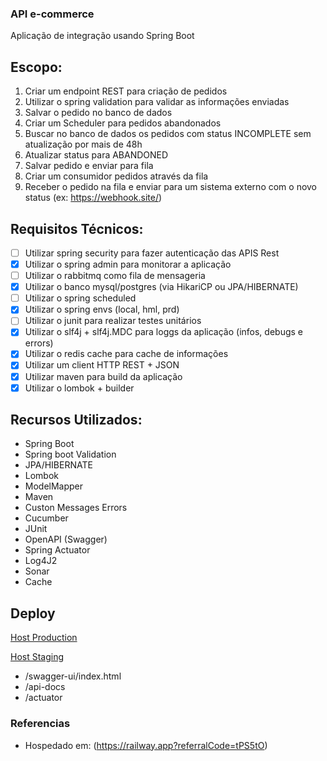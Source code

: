 ### API e-commerce

Aplicação de integração usando Spring Boot

## Escopo:

1. Criar um endpoint REST para criação de pedidos
2. Utilizar o spring validation para validar as informações enviadas
3. Salvar o pedido no banco de dados
4. Criar um Scheduler para pedidos abandonados
5. Buscar no banco de dados os pedidos com status INCOMPLETE sem atualização por mais de 48h
6. Atualizar status para ABANDONED
7. Salvar pedido e enviar para fila
8. Criar um consumidor pedidos através da fila
9. Receber o pedido na fila e enviar para um sistema externo com o novo status (ex: https://webhook.site/)

## Requisitos Técnicos:

- [ ] Utilizar spring security para fazer autenticação das APIS Rest
- [X] Utilizar o spring admin para monitorar a aplicação
- [ ] Utilizar o rabbitmq como fila de mensageria
- [X] Utilizar o banco mysql/postgres (via HikariCP ou JPA/HIBERNATE)
- [ ] Utilizar o spring scheduled
- [X] Utilizar o spring envs (local, hml, prd)
- [ ] Utilizar o junit para realizar testes unitários
- [X] Utilizar o slf4j + slf4j.MDC para loggs da aplicação (infos, debugs e errors)
- [X] Utilizar o redis cache para cache de informações
- [X] Utilizar um client HTTP REST + JSON
- [X] Utilizar maven para build da aplicação
- [X] Utilizar o lombok + builder

## Recursos Utilizados:

* Spring Boot
* Spring boot Validation
* JPA/HIBERNATE
* Lombok
* ModelMapper
* Maven
* Custon Messages Errors
* Cucumber
* JUnit
* OpenAPI (Swagger)
* Spring Actuator
* Log4J2
* Sonar
* Cache

## Deploy

[Host Production](https://commerce-api-production.up.railway.app)

[Host Staging](https://commerce-api-staging.up.railway.app)

- /swagger-ui/index.html
- /api-docs
- /actuator

### Referencias

- Hospedado em: (https://railway.app?referralCode=tPS5tO)
